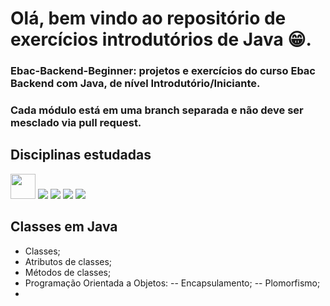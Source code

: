 # Olá, bem vindo ao repositório de exercícios introdutórios de Java :grin:.

### Ebac-Backend-Beginner: projetos e exercícios do curso Ebac Backend com Java, de nível Introdutório/Iniciante.

### Cada módulo está em uma branch separada e não deve ser mesclado via pull request.

## Disciplinas estudadas

<img loading="lazy" src="https://cdn.jsdelivr.net/gh/devicons/devicon/icons/java/java-original.svg" width="40" height="40"/>  <img src="https://cdn.jsdelivr.net/gh/devicons/devicon@latest/icons/docker/docker-original.svg" />  <img src="https://cdn.jsdelivr.net/gh/devicons/devicon@latest/icons/intellij/intellij-original.svg" />  <img src="https://cdn.jsdelivr.net/gh/devicons/devicon@latest/icons/git/git-original-wordmark.svg" />  <img src="https://cdn.jsdelivr.net/gh/devicons/devicon@latest/icons/github/github-original-wordmark.svg" />

## Classes em Java

- Classes;
- Atributos de classes;
- Métodos de classes;
- Programação Orientada a Objetos:
-- Encapsulamento;
-- Plomorfismo;
- 
          
          
          
